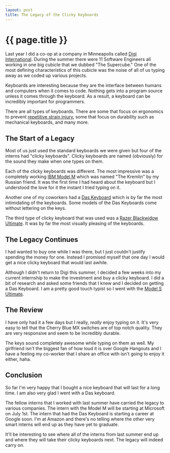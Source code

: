 ```yaml
---
layout: post
title: The Legacy of the Clicky Keyboards
---
```


{{ page.title }}
================

Last year I did a co-op at a company in Minneapolis called [Digi
International][digi]. During the summer there were 11 Software Engineers all
working in one big cubicle that we dubbed "The Supercube." One of the most
defining characteristics of this cubicle was the noise of all of us typing away
as we coded up various projects.

Keyboards are interesting because they are the interface between humans and
computers when it comes to code. Nothing gets into a program source unless it
comes through the keyboard. As a result, a keyboard can be incredibly important
for programmers.

There are all types of keyboards. There are some that focus on ergonomics to
prevent [repetitive strain injury][rsi], some that focus on durability such as
mechanical keyboards, and many more.

## The Start of a Legacy

Most of us just used the standard keyboards we were given but four of the
interns had "clicky keyboards". Clicky keyboards are named (obviously)
for the sound they make when one types on them.

Each of the clicky keyboards was different. The most impressive was a completely
working [IBM Model M][modelm] which was named "The Kremlin" by my Russian
friend. It was the first time I had heard about the keyboard but I understood
the love for it the instant I tried typing on it.

Another one of my coworkers had a [Das Keyboard][das] which is by far the most
intimidating of the keyboards. Some models of the Das Keyboards come
without lettering on the keys.

The third type of clicky keyboard that was used was a [Razer Blackwidow
Ultimate][razer]. It was by far the most visually pleasing of the keyboards.

## The Legacy Continues

I had wanted to buy one while I was there, but I just couldn't justify spending
the money for one. Instead I promised myself that one day I would get a nice
clicky keyboard that would last awhile.

Although I didn't return to Digi this summer, I decided a few weeks into my
current internship to make the investment and buy a clicky keyboard. I did a
bit of research and asked some friends that I knew and I decided on getting a
Das Keyboard. I am a pretty good touch typist so I went with the [Model S
Ultimate][models].

## The Review

I have only had it a few days but I really, *really* enjoy typing on it. It's very easy to
tell that the Cherry Blue MX switches are of top notch quality. They are very
responsive and seem to be incredibly durable.

The keys sound completely awesome while typing on them as well. My girlfriend
isn't the biggest fan of how loud it is over Google Hangouts and I have a
feeling my co-worker that I share an office with isn't going to enjoy it either,
haha.

## Conclusion

So far I'm very happy that I bought a nice keyboard that will last for a long
time. I am also very glad I went with a Das keyboard.

The fellow interns that I worked with last summer have carried the legacy to
various companies. The intern with the Model M will be starting at Microsoft on
July 1st. The intern that had the Das Keyboard is starting a career at Google
soon. I'm at Amazon and there's no telling where the other very smart interns
will end up as they have yet to graduate.

It'll be interesting to see where all of the interns from last summer end up and
where they will take their clicky keyboards next. The legacy will indeed carry
on.

[digi]: http://www.digi.com
[rsi]: http://en.wikipedia.org/wiki/Repetitive_strain_injury
[modelm]: http://en.wikipedia.org/wiki/Model_M_keyboard
[das]: http://www.daskeyboard.com/
[razer]: http://www.razerzone.com/gaming-keyboards-keypads/razer-blackwidow-ultimate-2013
[models]: http://www.daskeyboard.com/model-s-ultimate/
